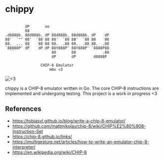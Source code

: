 # chippy
```

         dP       oo
         88
.d8888b. 88d888b. dP 88d888b. 88d888b. dP    dP
88'  `"" 88'  `88 88 88'  `88 88'  `88 88    88
88.  ... 88    88 88 88.  .88 88.  .88 88.  .88
`88888P' dP    dP dP 88Y888P' 88Y888P' `8888P88
                     88       88            .88
                     dP       dP        d8888P

				CHIP-8 Emulator
					m0x <3
```

![<3](https://github.com/m0xxz/chippy/blob/main/assets/chippy_test.png?raw=true)

chippy is a CHIP-8 emulator written in Go. The core CHIP-8 instructions are implemented and undergoing testing. This project is a work in progress <3

## References
* https://tobiasvl.github.io/blog/write-a-chip-8-emulator/
* https://github.com/mattmikolay/chip-8/wiki/CHIP%E2%80%908-Instruction-Set
* https://chip-8.github.io/links/
* https://multigesture.net/articles/how-to-write-an-emulator-chip-8-interpreter/
* https://en.wikipedia.org/wiki/CHIP-8